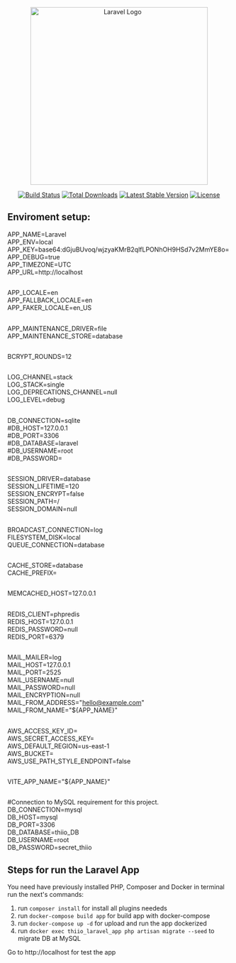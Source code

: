 <p align="center"><a href="https://laravel.com" target="_blank"><img src="https://raw.githubusercontent.com/laravel/art/master/logo-lockup/5%20SVG/2%20CMYK/1%20Full%20Color/laravel-logolockup-cmyk-red.svg" width="400" alt="Laravel Logo"></a></p>

<p align="center">
<a href="https://github.com/laravel/framework/actions"><img src="https://github.com/laravel/framework/workflows/tests/badge.svg" alt="Build Status"></a>
<a href="https://packagist.org/packages/laravel/framework"><img src="https://img.shields.io/packagist/dt/laravel/framework" alt="Total Downloads"></a>
<a href="https://packagist.org/packages/laravel/framework"><img src="https://img.shields.io/packagist/v/laravel/framework" alt="Latest Stable Version"></a>
<a href="https://packagist.org/packages/laravel/framework"><img src="https://img.shields.io/packagist/l/laravel/framework" alt="License"></a>
</p>

## Enviroment setup:

APP_NAME=Laravel  
APP_ENV=local  
APP_KEY=base64:dGjuBUvoq/wjzyaKMrB2qlfLPONhOH9HSd7v2MmYE8o=  
APP_DEBUG=true  
APP_TIMEZONE=UTC  
APP_URL=http://localhost  

##

APP_LOCALE=en  
APP_FALLBACK_LOCALE=en  
APP_FAKER_LOCALE=en_US  

##

APP_MAINTENANCE_DRIVER=file  
APP_MAINTENANCE_STORE=database  

##

BCRYPT_ROUNDS=12  

##

LOG_CHANNEL=stack  
LOG_STACK=single  
LOG_DEPRECATIONS_CHANNEL=null  
LOG_LEVEL=debug  

##

DB_CONNECTION=sqlite  
#DB_HOST=127.0.0.1  
#DB_PORT=3306  
#DB_DATABASE=laravel  
#DB_USERNAME=root  
#DB_PASSWORD=  

##

SESSION_DRIVER=database  
SESSION_LIFETIME=120  
SESSION_ENCRYPT=false  
SESSION_PATH=/  
SESSION_DOMAIN=null  

##

BROADCAST_CONNECTION=log  
FILESYSTEM_DISK=local  
QUEUE_CONNECTION=database  

##

CACHE_STORE=database  
CACHE_PREFIX=  

##

MEMCACHED_HOST=127.0.0.1  

##

REDIS_CLIENT=phpredis  
REDIS_HOST=127.0.0.1  
REDIS_PASSWORD=null  
REDIS_PORT=6379  

##

MAIL_MAILER=log  
MAIL_HOST=127.0.0.1  
MAIL_PORT=2525  
MAIL_USERNAME=null  
MAIL_PASSWORD=null  
MAIL_ENCRYPTION=null  
MAIL_FROM_ADDRESS="hello@example.com"  
MAIL_FROM_NAME="${APP_NAME}"  

##

AWS_ACCESS_KEY_ID=  
AWS_SECRET_ACCESS_KEY=  
AWS_DEFAULT_REGION=us-east-1  
AWS_BUCKET=  
AWS_USE_PATH_STYLE_ENDPOINT=false  

##

VITE_APP_NAME="${APP_NAME}"  

##

#Connection to MySQL requirement for this project.
DB_CONNECTION=mysql  
DB_HOST=mysql  
DB_PORT=3306  
DB_DATABASE=thiio_DB  
DB_USERNAME=root  
DB_PASSWORD=secret_thiio  

## Steps for run the Laravel App
You need have previously installed PHP, Composer and Docker in terminal run the next's commands:

1. run ```composer install``` for install all plugins neededs 
2. run ```docker-compose build app``` for build app with docker-compose
3. run ```docker-compose up -d``` for upload and run the app dockerized 
4. run ```docker exec thiio_laravel_app php artisan migrate --seed``` to migrate DB at MySQL

Go to http://localhost for test the app